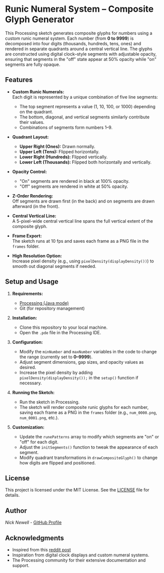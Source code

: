 # Runic Numeral System – Composite Glyph Generator

This Processing sketch generates composite glyphs for numbers using a custom runic numeral system. Each number (from **0 to 9999**) is decomposed into four digits (thousands, hundreds, tens, ones) and rendered in separate quadrants around a central vertical line. The glyphs are constructed using digital clock–style segments with adjustable opacity, ensuring that segments in the "off" state appear at 50% opacity while "on" segments are fully opaque.

## Features

- **Custom Runic Numerals:**  
  Each digit is represented by a unique combination of five line segments:
  - The top segment represents a value (1, 10, 100, or 1000) depending on the quadrant.
  - The bottom, diagonal, and vertical segments similarly contribute their values.
  - Combinations of segments form numbers 1–9.
  
- **Quadrant Layout:**  
  - **Upper Right (Ones):** Drawn normally.
  - **Upper Left (Tens):** Flipped horizontally.
  - **Lower Right (Hundreds):** Flipped vertically.
  - **Lower Left (Thousands):** Flipped both horizontally and vertically.

- **Opacity Control:**  
  - "On" segments are rendered in black at 100% opacity.
  - "Off" segments are rendered in white at 50% opacity.

- **Z-Order Rendering:**  
  Off segments are drawn first (in the back) and on segments are drawn afterward (in the front).

- **Central Vertical Line:**  
  A 5-pixel-wide central vertical line spans the full vertical extent of the composite glyph.

- **Frame Export:**  
  The sketch runs at 10 fps and saves each frame as a PNG file in the `frames` folder.

- **High Resolution Option:**  
  Increase pixel density (e.g., using `pixelDensity(displayDensity())`) to smooth out diagonal segments if needed.

## Setup and Usage

1. **Requirements:**  
   - [Processing (Java mode)](https://processing.org/download/)
   - Git (for repository management)

2. **Installation:**  
   - Clone this repository to your local machine.
   - Open the `.pde` file in the Processing IDE.

3. **Configuration:**  
   - Modify the `minNumber` and `maxNumber` variables in the code to change the range (currently set to **0–9999**).
   - Adjust segment dimensions, gap sizes, and opacity values as desired.
   - Increase the pixel density by adding `pixelDensity(displayDensity());` in the `setup()` function if necessary.

4. **Running the Sketch:**  
   - Run the sketch in Processing.
   - The sketch will render composite runic glyphs for each number, saving each frame as a PNG in the `frames` folder (e.g., `num_0000.png`, `num_0001.png`, etc.).

5. **Customization:**  
   - Update the `runePatterns` array to modify which segments are "on" or "off" for each digit.
   - Adjust the `initSegments()` function to tweak the appearance of each segment.
   - Modify quadrant transformations in `drawCompositeGlyph()` to change how digits are flipped and positioned.

## License

This project is licensed under the MIT License. See the [LICENSE](LICENSE) file for details.

## Author

*Nick Newell* - [GitHub Profile](https://github.com/blotto)

## Acknowledgments

- Inspired from this [reddit post](https://www.reddit.com/r/coolguides/comments/wscf8f/cool_guide_to_cistercian_numerals/) 
- Inspiration from digital clock displays and custom numeral systems.
- The Processing community for their extensive documentation and support.
